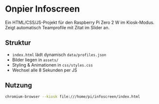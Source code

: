 # Onpier Infoscreen

Ein HTML/CSS/JS-Projekt für den Raspberry Pi Zero 2 W im Kiosk-Modus. Zeigt automatisch Teamprofile mit Zitat im Slider an.

## Struktur
- `index.html` lädt dynamisch `data/profiles.json`
- Bilder liegen in `assets/`
- Styling & Animationen in `css/styles.css`
- Wechsel alle 8 Sekunden per JS

## Nutzung
```bash
chromium-browser --kiosk file:///home/pi/infoscreen/index.html